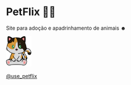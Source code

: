 # PetFlix 🐶🐱


<p width="10">Site para adoção e apadrinhamento de animais ☻</p>

<div display="inline_block">
  <img src="https://github.com/dienifergraziela/use_petflix/blob/main/views/imagens/LOGO.png" alt="Logo da Minha Empresa" width="70">
</div>

<a href="https://www.instagram.com/use_petflix" target="_blank"> @use_petflix</a>


